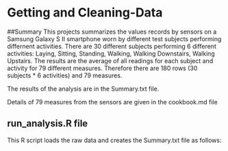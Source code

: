 # Getting and Cleaning-Data
##Summary
This projects summarizes the values records by sensors on a Samsung Galaxy S II smartphone worn by different test subjects performing differnent activities.   There are 30 different subjects performing 6 different activities: Laying, Sitting, Standing, Walking, Walking Downstairs, Walking Upstairs.   The results are the average of all readings for each subject and activity for 79 different measures.  Therefore there are 180 rows (30 subjects * 6 activities) and 79 measures.

The results of the analysis are in the Summary.txt file.

Details of 79 measures from the sensors are given in the cookbook.md file

## run_analysis.R file
This R script loads the raw data and creates the Summary.txt file as follows:





